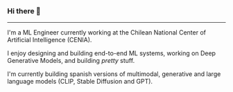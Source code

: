 ### Hi there 👋

---

I'm a ML Engineer currently working at the Chilean National Center of Artificial Intelligence (CENIA).

I enjoy designing and building end-to-end ML systems, working on Deep Generative Models, and building _pretty_ stuff.

I'm currently building spanish versions of multimodal, generative and large language models (CLIP, Stable Diffusion and GPT).

<!--
**ouhenio/ouhenio** is a ✨ _special_ ✨ repository because its `README.md` (this file) appears on your GitHub profile.

Here are some ideas to get you started:

- 🔭 I’m currently working on ...
- 🌱 I’m currently learning ...
- 👯 I’m looking to collaborate on ...
- 🤔 I’m looking for help with ...
- 💬 Ask me about ...
- 📫 How to reach me: ...
- 😄 Pronouns: ...
- ⚡ Fun fact: ...
-->
